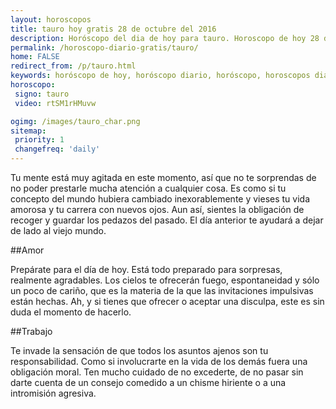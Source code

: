 ```yaml
---
layout: horoscopos
title: tauro hoy gratis 28 de octubre del 2016 
description: Horóscopo del dia de hoy para tauro. Horoscopo de hoy 28 de octubre del 2016. Las predicciones de amor, trabajo, vida personal gratis.
permalink: /horoscopo-diario-gratis/tauro/
home: FALSE
redirect_from: /p/tauro.html
keywords: horóscopo de hoy, horóscopo diario, horóscopo, horoscopos diarios gratis del dia de hoy, horóscopo diario gratis,horóscopo 2016, horóscopo esperanza gracia, horoscopo tauro hoy, horoscop, horóscopos gratis, horoscopo tauro, horoscopo tauro 2016, Tarot, Astrologia, Zodíaco, tauro, horoscopo gratis
horoscopo:
 signo: tauro
 video: rtSM1rHMuvw

ogimg: /images/tauro_char.png
sitemap:
 priority: 1
 changefreq: 'daily'
---
```



Tu mente está muy agitada en este momento, así que no te sorprendas de no poder prestarle mucha atención a cualquier cosa. Es como si tu concepto del mundo hubiera cambiado inexorablemente y vieses tu vida amorosa y tu carrera con nuevos ojos. Aun así, sientes la obligación de recoger y guardar los pedazos del pasado. El día anterior te ayudará a dejar de lado al viejo mundo.

##Amor

Prepárate para el día de hoy. Está todo preparado para sorpresas, realmente agradables. Los cielos te ofrecerán fuego, espontaneidad y sólo un poco de cariño, que es la materia de la que las invitaciones impulsivas están hechas. Ah, y si tienes que ofrecer o aceptar una disculpa, este es sin duda el momento de hacerlo.

##Trabajo

Te invade la sensación de que todos los asuntos ajenos son tu responsabilidad. Como si involucrarte en la vida de los demás fuera una obligación moral. Ten mucho cuidado de no excederte, de no pasar sin darte cuenta de un consejo comedido a un chisme hiriente o a una intromisión agresiva.